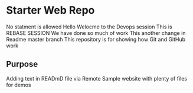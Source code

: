 # Starter Web Repo
No statment is allowed
Hello Welocme to the Devops session
This is REBASE SESSION
We have done so much of work 
This another change in Readme master branch
This repository is for showing how Git and GitHub work

## Purpose
Adding text in READmD file via Remote
Sample website with plenty of files for demos

